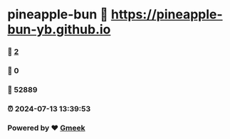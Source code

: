 # pineapple-bun :link: https://pineapple-bun-yb.github.io 
### :page_facing_up: [2](https://pineapple-bun-yb.github.io/tag.html) 
### :speech_balloon: 0 
### :hibiscus: 52889 
### :alarm_clock: 2024-07-13 13:39:53 
### Powered by :heart: [Gmeek](https://github.com/Meekdai/Gmeek)
